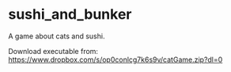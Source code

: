 sushi_and_bunker
================

A game about cats and sushi.

Download executable from:
https://www.dropbox.com/s/op0conlcg7k6s9v/catGame.zip?dl=0


